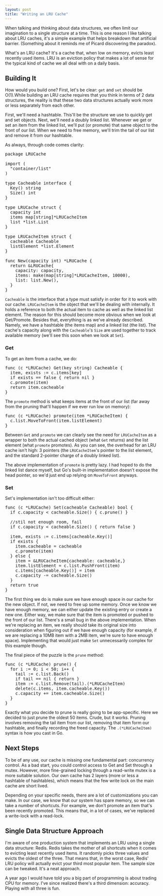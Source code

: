 ```yaml
---
layout: post
title: "Writing an LRU Cache"
---
```


When talking and thinking about data structures, we often limit our imagination to a single structure at a time. This is one reason I like talking about LRU caches, it's a simple example that helps breakdown that artificial barrier. (Something about it reminds me of Picard discovering the paradox). 

What's an LRU cache? It's a cache that, when low on memory, evicts least recently used items. LRU is an eviction policy that makes a lot of sense for the typical kind of cache we all deal with on a daily basis.

## Building It
How would you build one? First, let's be clear: `get` and `set` should be O(1).While building an LRU cache requires that you think in terms of 2 data structures, the reality is that these two data structures actually work more or less separately from each other. 

First, we'll need a hashtable. This'll be the structure we use to quickly get and set objects. Next, we'll need a doubly linked list. Whenever we get or set an item from the linked list, we'll put (or promote) that same object to the front of our list. When we need to free memory, we'll trim the tail of our list and remove it from our hashtable. 

As always, through code comes clarity:

<pre data-language="go">
package LRUCache

import (
  "container/list"
)

type Cacheable interface {
  Key() string
  Size() int
}

type LRUCache struct {
  capacity int
  items map[string]*LRUCacheItem
  list *list.List
}

type LRUCacheItem struct {
  cacheable Cacheable
  listElement *list.Element
}

func New(capacity int) *LRUCache {
  return &amp;LRUCache{
    capacity: capacity,
    items: make(map[string]*LRUCacheItem, 10000),
    list: list.New(),
  }
}
</pre>

`Cacheable` is the interface that a type must satisfy in order for it to work with our cache. `LRUCacheItem` is the object that we'll be dealing with internally. It holds a reference to both the actual item to cache as well as the linked list element. The reason for this should become more obvious when we look at Get/Promote. Besides that, everything is as we've already described. Namely, we have a hashtable (the items map) and a linked list (the list). The cache's capacity along with the `Cacheable`'s `Size` are used together to track available memory (we'll see this soon when we look at `Set`).

### Get
To get an item from a cache, we do:

<pre data-language="go">
func (c *LRUCache) Get(key string) Cacheable {
  item, exists := c.items[key]
  if exists == false { return nil }
  c.promote(item)
  return item.cacheable
}
</pre>

The `promote` method is what keeps items at the front of our list (far away from the pruning that'll happen if we ever run low on memory):

<pre data-language="go">
func (c *LRUCache) promote(item *LRUCacheItem) {
  c.list.MoveToFront(item.listElement)
}
</pre>

Between `Get` and `promote` we can clearly see the need for `LRUCacheItem` as a wrapper to both the actual cached object (what `Get` returns) and the list element (what `promote` promotes). As you can see, the overhead for an LRU cache isn't high: 3 pointers (the `LRUCacheItem`'s pointer to the list element, and the standard 2-pointer charge of a doubly linked list). 

The above implementation of `promote` is pretty lazy. I had hoped to do the linked list dance myself, but Go's built-in implementation doesn't expose the head pointer, so we'd just end up relying on `MoveToFront` anyways.

### Set
Set's implementation isn't too difficult either:

<pre data-language="go">
func (c *LRUCache) Set(cacheable Cacheable) bool {
  if c.capacity &lt; cacheable.Size() { c.prune() }
  
  //stil not enough room, fail
  if c.capacity &lt; cacheable.Size() { return false }

  item, exists := c.items[cacheable.Key()]
  if exists {
    item.cacheable = cacheable
    c.promote(item)
  } else {
    item = &amp;LRUCacheItem{cacheable: cacheable,}
    item.listElement = c.list.PushFront(item)
    c.items[cacheable.Key()] = item
    c.capacity -= cacheable.Size()
  }
  return true
}
</pre>

The first thing we do is make sure we have enough space in our cache for the new object. If not, we need to free up some memory. Once we know we have enough memory, we can either update the existing entry or create a new one. Either way, we make sure that the item is promoted or pushed to the front of our list. There's a small bug in the above implementation. When we're replacing an item, we really should take its original size into consideration when figuring out if we have enough capacity (for example, if we are replacing a 10MB item with a 2MB item, we're sure to have enough space). Implementing that would just make `Set` unnecessarily complex for this example though.

The final piece of the puzzle is the `prune` method:

<pre data-language="go">
func (c *LRUCache) prune() {
  for i := 0; i &lt; 50; i++ {
    tail := c.list.Back()
    if tail == nil { return }
    item := c.list.Remove(tail).(*LRUCacheItem)
    delete(c.items, item.cacheable.Key())
    c.capacity += item.cacheable.Size()
  }
}
</pre>

Exactly what you decide to prune is really going to be app-specific. Here we decided to just prune the oldest 50 items. Crude, but it works. Pruning involves removing the tail item from our list, removing that item form our hashtable, and finally recording the freed capacity. The `.(*LRUCacheItem)` syntax is how you cast in Go.

## Next Steps
To be of any use, our cache is missing one fundamental part: concurrency control. As a bad start, you could control access to Get and Set through a mutex. However, more fine-grained locking through a read-write mutex is a more suitable solution. Our own cache has 2 layers (more or less a hashtable of hashtables), which means that the few write lock on the main cache are short lived.

Depending on your specific needs, there are a lot of customizations you can make. In our case, we know that our system has spare memory, so we can take a number of shortcuts. For example, we don't promote an item that's been recently promoted. This means that, in a lot of cases, we've replaced a write-lock with a read-lock.

## Single Data Structure Approach
I'm aware of one production system that implements an LRU using a single data structure: Redis. Redis takes the mother of all shortcuts when it comes to evicting least recently used items. It randomly picks three values and evicts the oldest of the three. That means that, in the worst case, Redis' LRU policy will actually evict your third most popular item. The sample size can be tweaked. It's a neat approach.

A year ago I would have told you a big part of programming is about trading CPU for memory. I've since realized there's a third dimension: accuracy. Playing with all three is fun. 

